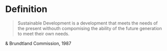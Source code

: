 # Definition
> Sustainable Development is a development that meets the needs of the present withouth compomising the ability of the future generation to meet their own needs.

&amp; Brundtland Commission, 1987
